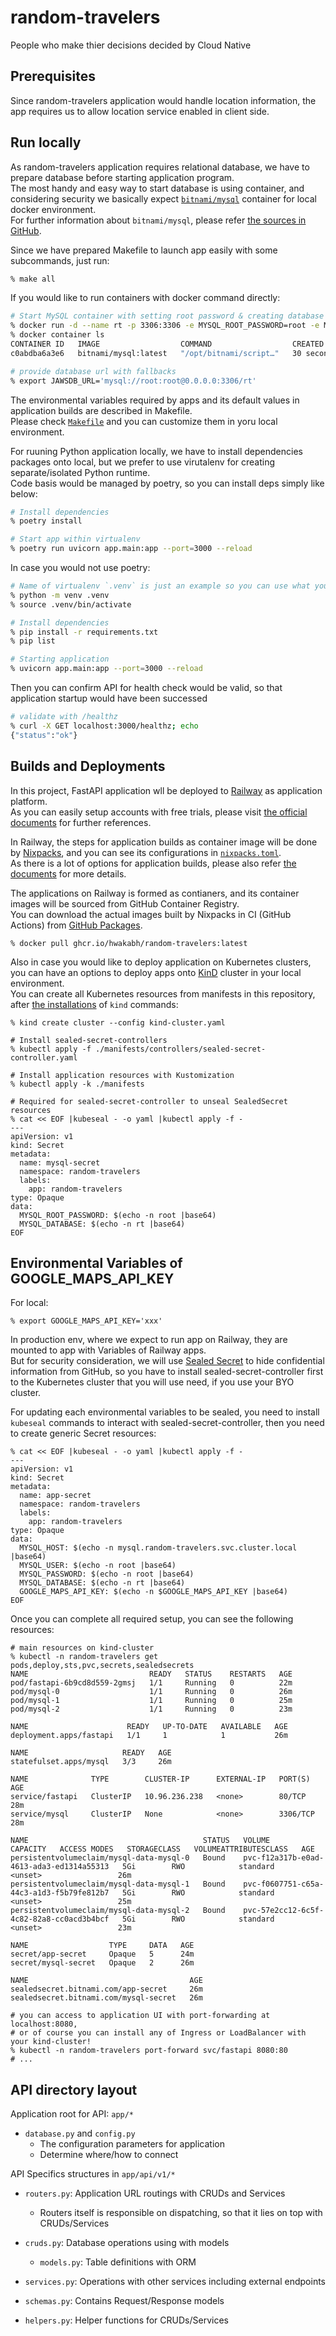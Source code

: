 # random-travelers
People who make thier decisions decided by Cloud Native

## Prerequisites
Since random-travelers application would handle location information, the app requires us to allow location service enabled in client side.

## Run locally
As random-travelers application requires relational database, we have to prepare database before starting application program. \
The most handy and easy way to start database is using container, and considering security we basically expect [`bitnami/mysql`](https://bitnami.com/stack/mysql/containers) container for local docker environment. \
For further information about `bitnami/mysql`, please refer [the sources in GitHub](https://github.com/bitnami/containers/tree/main/bitnami/mysql).

Since we have prepared Makefile to launch app easily with some subcommands, just run:
```bash
% make all
```

If you would like to run containers with docker command directly:
```bash
# Start MySQL container with setting root password & creating database
% docker run -d --name rt -p 3306:3306 -e MYSQL_ROOT_PASSWORD=root -e MYSQL_DATABASE=rt bitnami/mysql:latest
% docker container ls
CONTAINER ID   IMAGE                  COMMAND                  CREATED          STATUS          PORTS                                       NAMES
c0abdba6a3e6   bitnami/mysql:latest   "/opt/bitnami/script…"   30 seconds ago   Up 30 seconds   0.0.0.0:3306->3306/tcp, :::3306->3306/tcp   rt

# provide database url with fallbacks
% export JAWSDB_URL='mysql://root:root@0.0.0.0:3306/rt'
```
The environmental variables required by apps and its default values in application builds are described in Makefile. \
Please check [`Makefile`](./Makefile) and you can customize them in yoru local environment.

For ruuning Python application locally, we have to install dependencies packages onto local, but we prefer to use virutalenv for creating separate/isolated Python runtime. \
Code basis would be managed by poetry, so you can install deps simply like below:

```bash
# Install dependencies
% poetry install

# Start app within virtualenv
% poetry run uvicorn app.main:app --port=3000 --reload
```

In case you would not use poetry:
```bash
# Name of virtualenv `.venv` is just an example so you can use what you like
% python -m venv .venv
% source .venv/bin/activate

# Install dependencies
% pip install -r requirements.txt
% pip list

# Starting application
% uvicorn app.main:app --port=3000 --reload
```

Then you can confirm API for health check would be valid, so that application startup would have been successed
```bash
# validate with /healthz
% curl -X GET localhost:3000/healthz; echo
{"status":"ok"}
```

## Builds and Deployments
In this project, FastAPI application wll be deployed to [Railway](https://railway.com) as application platform. \
As you can easily setup accounts with free trials, please visit [the official documents](https://docs.railway.com) for further references.

In Railway, the steps for application builds as container image will be done by [Nixpacks](https://nixpacks.com/docs), and you can see its configurations in [`nixpacks.toml`](./nixpacks.toml). \
As there is a lot of options for application builds, please also refer [the documents](https://nixpacks.com/docs/configuration/file) for more details.

The applications on Railway is formed as contianers, and its container images will be sourced from GitHub Container Registry. \
You can download the actual images built by Nixpacks in CI (GitHub Actions) from [GitHub Packages](https://github.com/hwakabh/random-travelers/pkgs/container/random-travelers).

```shell
% docker pull ghcr.io/hwakabh/random-travelers:latest
```

Also in case you would like to deploy application on Kubernetes clusters, you can have an options to deploy apps onto [KinD](https://kind.sigs.k8s.io) cluster in your local environment. \
You can create all Kubernetes resources from manifests in this repository, after [the installations](https://kind.sigs.k8s.io/docs/user/quick-start/#installation) of `kind` commands:

```shell
% kind create cluster --config kind-cluster.yaml

# Install sealed-secret-controllers
% kubectl apply -f ./manifests/controllers/sealed-secret-controller.yaml

# Install application resources with Kustomization
% kubectl apply -k ./manifests

# Required for sealed-secret-controller to unseal SealedSecret resources
% cat << EOF |kubeseal - -o yaml |kubectl apply -f -
---
apiVersion: v1
kind: Secret
metadata:
  name: mysql-secret
  namespace: random-travelers
  labels:
    app: random-travelers
type: Opaque
data:
  MYSQL_ROOT_PASSWORD: $(echo -n root |base64)
  MYSQL_DATABASE: $(echo -n rt |base64)
EOF
```

## Environmental Variables of GOOGLE_MAPS_API_KEY

For local:
```shell
% export GOOGLE_MAPS_API_KEY='xxx'
```

In production env, where we expect to run app on Railway, they are mounted to app with Variables of Railway apps. \
But for security consideration, we will use [Sealed Secret](https://github.com/bitnami-labs/sealed-secrets) to hide confidential information from GitHub, so you have to install sealed-secret-controller first to the Kubernetes cluster that you will use need, if you use your BYO cluster.

For updating each environmental variables to be sealed, you need to install `kubeseal` commands to interact with sealed-secret-controller, then you need to create generic Secret resources:
```shell
% cat << EOF |kubeseal - -o yaml |kubectl apply -f -
---
apiVersion: v1
kind: Secret
metadata:
  name: app-secret
  namespace: random-travelers
  labels:
    app: random-travelers
type: Opaque
data:
  MYSQL_HOST: $(echo -n mysql.random-travelers.svc.cluster.local |base64)
  MYSQL_USER: $(echo -n root |base64)
  MYSQL_PASSWORD: $(echo -n root |base64)
  MYSQL_DATABASE: $(echo -n rt |base64)
  GOOGLE_MAPS_API_KEY: $(echo -n $GOOGLE_MAPS_API_KEY |base64)
EOF
```

Once you can complete all required setup, you can see the following resources:

```shell
# main resources on kind-cluster
% kubectl -n random-travelers get pods,deploy,sts,pvc,secrets,sealedsecrets
NAME                           READY   STATUS    RESTARTS   AGE
pod/fastapi-6b9cd8d559-2gmsj   1/1     Running   0          22m
pod/mysql-0                    1/1     Running   0          26m
pod/mysql-1                    1/1     Running   0          25m
pod/mysql-2                    1/1     Running   0          23m

NAME                      READY   UP-TO-DATE   AVAILABLE   AGE
deployment.apps/fastapi   1/1     1            1           26m

NAME                     READY   AGE
statefulset.apps/mysql   3/3     26m

NAME              TYPE        CLUSTER-IP      EXTERNAL-IP   PORT(S)    AGE
service/fastapi   ClusterIP   10.96.236.238   <none>        80/TCP     28m
service/mysql     ClusterIP   None            <none>        3306/TCP   28m

NAME                                       STATUS   VOLUME                                     CAPACITY   ACCESS MODES   STORAGECLASS   VOLUMEATTRIBUTESCLASS   AGE
persistentvolumeclaim/mysql-data-mysql-0   Bound    pvc-f12a317b-e0ad-4613-ada3-ed1314a55313   5Gi        RWO            standard       <unset>                 26m
persistentvolumeclaim/mysql-data-mysql-1   Bound    pvc-f0607751-c65a-44c3-a1d3-f5b79fe812b7   5Gi        RWO            standard       <unset>                 25m
persistentvolumeclaim/mysql-data-mysql-2   Bound    pvc-57e2cc12-6c5f-4c82-82a8-cc0acd3b4bcf   5Gi        RWO            standard       <unset>                 23m

NAME                  TYPE     DATA   AGE
secret/app-secret     Opaque   5      24m
secret/mysql-secret   Opaque   2      26m

NAME                                    AGE
sealedsecret.bitnami.com/app-secret     26m
sealedsecret.bitnami.com/mysql-secret   26m

# you can access to application UI with port-forwarding at localhost:8080,
# or of course you can install any of Ingress or LoadBalancer with your kind-cluster!
% kubectl -n random-travelers port-forward svc/fastapi 8080:80
# ...
```

## API directory layout
Application root for API: `app/*`
- `database.py` and `config.py`
  - The configuration parameters for application
  - Determine where/how to connect

API Specifics structures in `app/api/v1/*`
- `routers.py`: Application URL routings with CRUDs and Services
  - Routers itself is responsible on dispatching, so that it lies on top with CRUDs/Services

- `cruds.py`: Database operations using with models
  - `models.py`: Table definitions with ORM

- `services.py`: Operations with other services including external endpoints

- `schemas.py`: Contains Request/Response models

- `helpers.py`: Helper functions for CRUDs/Services
